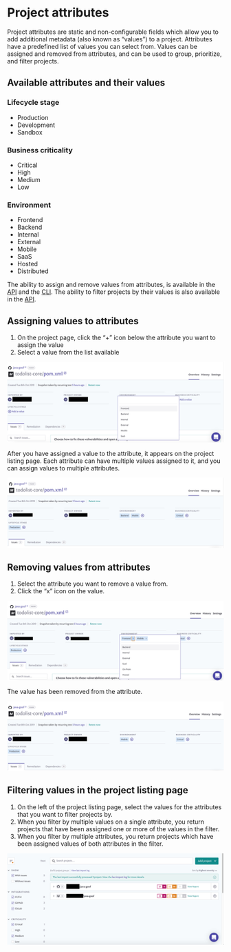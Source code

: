 # Project attributes

Project attributes are static and non-configurable fields which allow you to add additional metadata (also known as “values”) to a project. Attributes have a predefined list of values you can select from. Values can be assigned and removed from attributes, and can be used to group, prioritize, and filter projects.

## **Available attributes and their values**

### **Lifecycle stage**

* Production
* Development
* Sandbox

### **Business criticality**

* Critical
* High
* Medium
* Low

### **Environment**

* Frontend
* Backend
* Internal
* External
* Mobile
* SaaS
* Hosted
* Distributed

The ability to assign and remove values from attributes, is available in the [API](https://snyk.docs.apiary.io/#reference/projects/project-attributes) and the [CLI](../../../getting-started/introduction-to-snyk-projects/view-project-information/broken-reference/). The ability to filter projects by their values is also available in the [API](https://snyk.docs.apiary.io/#reference/projects/project-attributes).

## **Assigning values to attributes**

1. On the project page, click the “+” icon below the attribute you want to assign the value
2. Select a value from the list available

![](../../../.gitbook/assets/gs1.png)

After you have assigned a value to the attribute, it appears on the project listing page. Each attribute can have multiple values assigned to it, and you can assign values to multiple attributes.

![](../../../.gitbook/assets/gs2.png)

## **Removing values from attributes**

1. Select the attribute you want to remove a value from.
2. Click the “x” icon on the value.

![](../../../.gitbook/assets/gs3.png)

The value has been removed from the attribute.

![](../../../.gitbook/assets/gs4.png)

## **Filtering values in the project listing page**

1. On the left of the project listing page, select the values for the attributes that you want to filter projects by.
2. When you filter by multiple values on a single attribute, you return projects that have been assigned one or more of the values in the filter.
3. When you filter by multiple attributes, you return projects which have been assigned values of both attributes in the filter.

![](../../../.gitbook/assets/gs5.png)
